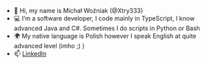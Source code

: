 - 👋 Hi, my name is Michał Woźniak (@Xtry333)
- 💻 I’m a software developer, I code mainly in TypeScript, I know advanced Java and C#. Sometimes I do scripts in Python or Bash
- 🌍 My native language is Polish however I speak English at quite advanced level (imho ;) )
- 📫 [LinkedIn](https://www.linkedin.com/in/woz-michal/)

<!---
Xtry333/Xtry333 is a ✨ special ✨ repository because its `README.md` (this file) appears on your GitHub profile.
You can click the Preview link to take a look at your changes.
--->
